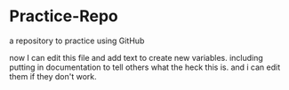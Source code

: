 # Practice-Repo
a repository to practice using GitHub

now I can edit this file and add text to create new variables.
including putting in documentation to tell others what the heck this is.
and i can edit them if they don't work.
